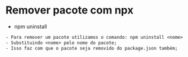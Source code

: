 # Remover pacote com npx

- npm uninstall

```txt
- Para remover um pacote utilizamos o comando: npm uninstall <nome>
- Substituindo <nome> pelo nome do pacote;
- Isso faz com que o pacote seja removido do package.json também;
```
